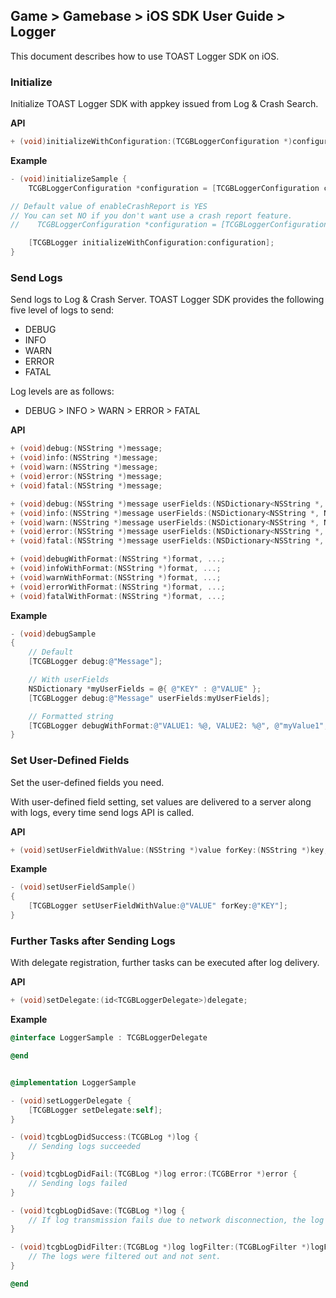 ## Game > Gamebase > iOS SDK User Guide > Logger

This document describes how to use TOAST Logger SDK on iOS. 

### Initialize
Initialize TOAST Logger SDK with appkey issued from Log & Crash Search. 

**API**

```objectivec
+ (void)initializeWithConfiguration:(TCGBLoggerConfiguration *)configuration;
```

**Example**

```objectivec
- (void)initializeSample {
    TCGBLoggerConfiguration *configuration = [TCGBLoggerConfiguration configurationWithAppKey:@"2BvA3gGZHyPMQYzk"];

// Default value of enableCrashReport is YES
// You can set NO if you don't want use a crash report feature.
//    TCGBLoggerConfiguration *configuration = [TCGBLoggerConfiguration configurationWithAppKey:@"2BvA3gGZHyPMQYzk" enableCrashReporter:NO];

    [TCGBLogger initializeWithConfiguration:configuration];
}
```

### Send Logs

Send logs to Log & Crash Server. 
TOAST Logger SDK provides the following five level of logs to send:

* DEBUG
* INFO
* WARN
* ERROR
* FATAL

Log levels are as follows:

* DEBUG > INFO > WARN > ERROR > FATAL

**API**

```objectivec
+ (void)debug:(NSString *)message;
+ (void)info:(NSString *)message;
+ (void)warn:(NSString *)message;
+ (void)error:(NSString *)message;
+ (void)fatal:(NSString *)message;

+ (void)debug:(NSString *)message userFields:(NSDictionary<NSString *, NSString *> *)userFields;
+ (void)info:(NSString *)message userFields:(NSDictionary<NSString *, NSString *> *)userFields;
+ (void)warn:(NSString *)message userFields:(NSDictionary<NSString *, NSString *> *)userFields;
+ (void)error:(NSString *)message userFields:(NSDictionary<NSString *, NSString *> *)userFields;
+ (void)fatal:(NSString *)message userFields:(NSDictionary<NSString *, NSString *> *)userFields;

+ (void)debugWithFormat:(NSString *)format, ...;
+ (void)infoWithFormat:(NSString *)format, ...;
+ (void)warnWithFormat:(NSString *)format, ...;
+ (void)errorWithFormat:(NSString *)format, ...;
+ (void)fatalWithFormat:(NSString *)format, ...;
```

**Example**

```objectivec
- (void)debugSample
{
    // Default
    [TCGBLogger debug:@"Message"];

    // With userFields
    NSDictionary *myUserFields = @{ @"KEY" : @"VALUE" };
    [TCGBLogger debug:@"Message" userFields:myUserFields];

    // Formatted string
    [TCGBLogger debugWithFormat:@"VALUE1: %@, VALUE2: %@", @"myValue1", @"myValue2"];
}
```

### Set User-Defined Fields
Set the user-defined fields you need. 

With user-defined field setting, set values are delivered to a server along with logs, every time  send logs API is called. 

**API**

```objectivec
+ (void)setUserFieldWithValue:(NSString *)value forKey:(NSString *)key;
```

**Example**

```objectivec
- (void)setUserFieldSample()
{
    [TCGBLogger setUserFieldWithValue:@"VALUE" forKey:@"KEY"];
}
```

### Further Tasks after Sending Logs

With delegate registration, further tasks can be executed after log delivery. 

**API**

```objectivec
+ (void)setDelegate:(id<TCGBLoggerDelegate>)delegate;
```

**Example**

```objectivec
@interface LoggerSample : TCGBLoggerDelegate

@end


@implementation LoggerSample

- (void)setLoggerDelegate {
    [TCGBLogger setDelegate:self];
}

- (void)tcgbLogDidSuccess:(TCGBLog *)log {
    // Sending logs succeeded
}

- (void)tcgbLogDidFail:(TCGBLog *)log error:(TCGBError *)error {
    // Sending logs failed
}

- (void)tcgbLogDidSave:(TCGBLog *)log {
    // If log transmission fails due to network disconnection, the log is saved in a file for log retransmission.(The saved file cannot be checked.)
}

- (void)tcgbLogDidFilter:(TCGBLog *)log logFilter:(TCGBLogFilter *)logFilter {
    // The logs were filtered out and not sent.
}

@end
```
